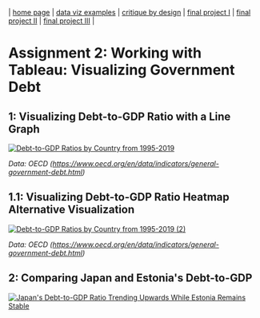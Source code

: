 | [home page](https://danningwho.github.io/danning-hu-portfolio/) | [data viz examples](dataviz-examples) | [critique by design](critique-by-design) | [final project I](final-project-part-one) | [final project II](final-project-part-two) | [final project III](final-project-part-three) |


# Assignment 2: Working with Tableau: Visualizing Government Debt 

## 1: Visualizing Debt-to-GDP Ratio with a Line Graph
<div class='tableauPlaceholder' id='viz1737869073892' style='position: relative'>
  <noscript>
    <a href='#'><img alt='Debt-to-GDP Ratios by Country from 1995-2019 ' src='https:&#47;&#47;public.tableau.com&#47;static&#47;images&#47;Vi&#47;VisualizingGovernmentDebt-Task1&#47;Debt-to-GDPRatiosbyCountryfrom1995-2019&#47;1_rss.png' style='border: none' /></a>
  </noscript><object class='tableauViz'  style='display:none;'>
    <param name='host_url' value='https%3A%2F%2Fpublic.tableau.com%2F' /> 
    <param name='embed_code_version' value='3' /> <param name='site_root' value='' />
    <param name='name' value='VisualizingGovernmentDebt-Task1&#47;Debt-to-GDPRatiosbyCountryfrom1995-2019' />
    <param name='tabs' value='no' />
    <param name='toolbar' value='yes' />
    <param name='static_image' value='https:&#47;&#47;public.tableau.com&#47;static&#47;images&#47;Vi&#47;VisualizingGovernmentDebt-Task1&#47;Debt-to-GDPRatiosbyCountryfrom1995-2019&#47;1.png' /> 
    <param name='animate_transition' value='yes' />
    <param name='display_static_image' value='yes' />
    <param name='display_spinner' value='yes' />
    <param name='display_overlay' value='yes' />
    <param name='display_count' value='yes' />
    <param name='language' value='en-US' />
    <param name='filter' value='publish=yes' /></object>
</div>                
<script type='text/javascript'>                    
  var divElement = document.getElementById('viz1737869073892');
  var vizElement = divElement.getElementsByTagName('object')[0];
  vizElement.style.width='100%';vizElement.style.height=(divElement.offsetWidth*0.75)+'px';
  var scriptElement = document.createElement('script');
  scriptElement.src = 'https://public.tableau.com/javascripts/api/viz_v1.js';
  vizElement.parentNode.insertBefore(scriptElement, vizElement);
</script>

  
*Data: OECD (https://www.oecd.org/en/data/indicators/general-government-debt.html)*

## 1.1: Visualizing Debt-to-GDP Ratio Heatmap Alternative Visualization
  <div class='tableauPlaceholder' id='viz1737867702957' style='position: relative'><noscript><a href='#'><img alt='Debt-to-GDP Ratios by Country from 1995-2019 (2) ' src='https:&#47;&#47;public.tableau.com&#47;static&#47;images&#47;Vi&#47;VisualizingGovernmentDebt-Task2&#47;Debt-to-GDPRatiosbyCountryfrom1995-20192&#47;1_rss.png' style='border: none' /></a></noscript>
    <object class='tableauViz'  style='display:none;'>
    <param name='host_url' value='https%3A%2F%2Fpublic.tableau.com%2F' /> <param name='embed_code_version' value='3' /> 
      <param name='site_root' value='' />
      <param name='name' value='VisualizingGovernmentDebt-Task2&#47;Debt-to-GDPRatiosbyCountryfrom1995-20192' />
      <param name='tabs' value='no' />
      <param name='toolbar' value='yes' /><param name='static_image' value='https:&#47;&#47;public.tableau.com&#47;static&#47;images&#47;Vi&#47;VisualizingGovernmentDebt-Task2&#47;Debt-to-GDPRatiosbyCountryfrom1995-20192&#47;1.png' /> 
      <param name='animate_transition' value='yes' />
      <param name='display_static_image' value='yes' />
      <param name='display_spinner' value='yes' />
      <param name='display_overlay' value='yes' />
      <param name='display_count' value='yes' />
      <param name='language' value='en-US' /><param name='filter' value='publish=yes' />
    </object>
  </div>                
  <script type='text/javascript'>                    
    var divElement = document.getElementById('viz1737867702957');                    
    var vizElement = divElement.getElementsByTagName('object')[0];                    
    vizElement.style.width='100%';vizElement.style.height=(divElement.offsetWidth*0.75)+'px';                    
    var scriptElement = document.createElement('script');                    
    scriptElement.src = 'https://public.tableau.com/javascripts/api/viz_v1.js';                    
    vizElement.parentNode.insertBefore(scriptElement, vizElement);                
  </script>

  
*Data: OECD (https://www.oecd.org/en/data/indicators/general-government-debt.html)*


## 2: Comparing Japan and Estonia's Debt-to-GDP
<div class='tableauPlaceholder' id='viz1737867344401' style='position: relative'>
  <noscript><a href='#'><img alt='Japan&#39;s Debt-to-GDP Ratio Trending Upwards While Estonia Remains Stable '   src='https:&#47;&#47;public.tableau.com&#47;static&#47;images&#47;Vi&#47;VisualizingGovernmentDebt-Task3&#47;JapansDebt-to-GDPRatioTrendingUpwardsWhileEstoniaRemainsStable&#47;1_rss.png' style='border: none' /></a></noscript><object class='tableauViz'  style='display:none;'><param name='host_url' value='https%3A%2F%2Fpublic.tableau.com%2F' /> <param name='embed_code_version' value='3' /> <param name='site_root' value='' /><param name='name' value='VisualizingGovernmentDebt-Task3&#47;JapansDebt-to-GDPRatioTrendingUpwardsWhileEstoniaRemainsStable' /><param name='tabs' value='no' /><param name='toolbar' value='yes' /><param name='static_image' value='https:&#47;&#47;public.tableau.com&#47;static&#47;images&#47;Vi&#47;VisualizingGovernmentDebt-Task3&#47;JapansDebt-to-GDPRatioTrendingUpwardsWhileEstoniaRemainsStable&#47;1.png' /> <param name='animate_transition' value='yes' /><param name='display_static_image' value='yes' /><param name='display_spinner' value='yes' /><param name='display_overlay' value='yes' />
    <param name='display_count' value='yes' /><param name='language' value='en-US' />
    <param name='filter' value='publish=yes' /></object></div>                
    <script type='text/javascript'>                    
      var divElement = document.getElementById('viz1737867344401');                    
      var vizElement = divElement.getElementsByTagName('object')[0];                    
      vizElement.style.width='100%';vizElement.style.height=(divElement.offsetWidth*0.75)+'px';                    
      var scriptElement = document.createElement('script');                    
      scriptElement.src = 'https://public.tableau.com/javascripts/api/viz_v1.js';                    
      vizElement.parentNode.insertBefore(scriptElement, vizElement);                
    </script>
